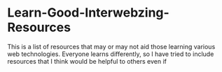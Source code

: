 # Learn-Good-Interwebzing-Resources
This is a list of resources that may or may not aid those learning various web technologies. Everyone learns differently, so I have tried to include resources that I think would be helpful to others even if 
